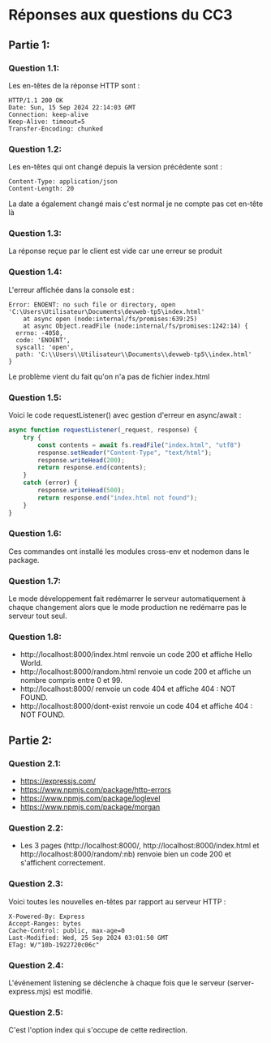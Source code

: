 # Réponses aux questions du CC3

## Partie 1:

### Question 1.1:

Les en-têtes de la réponse HTTP sont :
```
HTTP/1.1 200 OK
Date: Sun, 15 Sep 2024 22:14:03 GMT
Connection: keep-alive
Keep-Alive: timeout=5
Transfer-Encoding: chunked
```

### Question 1.2:

Les en-têtes qui ont changé depuis la version précédente sont :
```
Content-Type: application/json
Content-Length: 20
```
La date a également changé mais c'est normal je ne compte pas cet en-tête là

### Question 1.3:

La réponse reçue par le client est vide car une erreur se produit

### Question 1.4:

L'erreur affichée dans la console est :
```
Error: ENOENT: no such file or directory, open 'C:\Users\Utilisateur\Documents\devweb-tp5\index.html'
    at async open (node:internal/fs/promises:639:25)
    at async Object.readFile (node:internal/fs/promises:1242:14) {
  errno: -4058,
  code: 'ENOENT',
  syscall: 'open',
  path: 'C:\\Users\\Utilisateur\\Documents\\devweb-tp5\\index.html'
}
```
Le problème vient du fait qu'on n'a pas de fichier index.html

### Question 1.5:

Voici le code requestListener() avec gestion d'erreur en async/await :
```javascript
async function requestListener(_request, response) {
    try {
        const contents = await fs.readFile("index.html", "utf8")
        response.setHeader("Content-Type", "text/html");
        response.writeHead(200);
        return response.end(contents);
    }
    catch (error) {
        response.writeHead(500);
        return response.end("index.html not found");
    }
}
```

### Question 1.6:

Ces commandes ont installé les modules cross-env et nodemon dans le package.

### Question 1.7:

Le mode développement fait redémarrer le serveur automatiquement à chaque changement alors que le mode production ne redémarre pas le serveur tout seul.

### Question 1.8:

- http://localhost:8000/index.html renvoie un code 200 et affiche Hello World.
- http://localhost:8000/random.html renvoie un code 200 et affiche un nombre compris entre 0 et 99.
- http://localhost:8000/ renvoie un code 404 et affiche 404 : NOT FOUND.
- http://localhost:8000/dont-exist renvoie un code 404 et affiche 404 : NOT FOUND.

## Partie 2:

### Question 2.1:

- https://expressjs.com/
- https://www.npmjs.com/package/http-errors
- https://www.npmjs.com/package/loglevel
- https://www.npmjs.com/package/morgan

### Question 2.2:

- Les 3 pages (http://localhost:8000/, http://localhost:8000/index.html et http://localhost:8000/random/:nb) renvoie bien un code 200 et s'affichent correctement.

### Question 2.3:

Voici toutes les nouvelles en-têtes par rapport au serveur HTTP :
```
X-Powered-By: Express
Accept-Ranges: bytes
Cache-Control: public, max-age=0
Last-Modified: Wed, 25 Sep 2024 03:01:50 GMT
ETag: W/"10b-1922720c06c"
```

### Question 2.4:

L'événement listening se déclenche à chaque fois que le serveur (server-express.mjs) est modifié.

### Question 2.5:

C'est l'option index qui s'occupe de cette redirection.